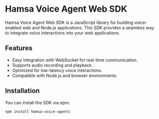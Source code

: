 # Hamsa Voice Agent Web SDK

Hamsa Voice Agent Web SDK is a JavaScript library for building voice-enabled web and Node.js applications. This SDK provides a seamless way to integrate voice interactions into your web applications.

## Features

- Easy integration with WebSocket for real-time communication.
- Supports audio recording and playback.
- Optimized for low-latency voice interactions.
- Compatible with Node.js and browser environments.

## Installation

You can install the SDK via npm:

```bash
npm install hamsa-voice-agents
